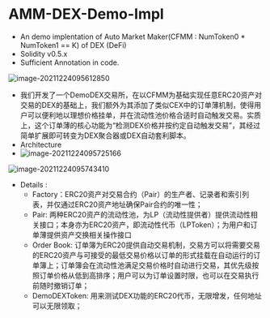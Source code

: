 # AMM-DEX-Demo-Impl
- An demo implentation of Auto Market Maker(CFMM : NumToken0 * NumToken1 == K) of DEX (DeFi)
- Solidity v0.5.x
- Sufficient Annotation in code.

![image-20211224095612850](C:\Users\zrl\AppData\Roaming\Typora\typora-user-images\image-20211224095612850.png)

- 我们开发了一个DemoDEX交易所，在以CFMM为基础实现任意ERC20资产对交易的DEX的基础上，我们额外为其添加了类似CEX中的订单薄机制，使得用户可以便利地以理想价格挂单，并在流动性池价格合适时自动触发交易。实质上，这个订单薄的核心功能为“检测DEX价格并按约定自动触发交易”，其经过简单扩展即可转变为DEX聚合器或DEX自动套利脚本。
- Architecture
- ![image-20211224095725166](C:\Users\zrl\AppData\Roaming\Typora\typora-user-images\image-20211224095725166.png)

![image-20211224095743410](C:\Users\zrl\AppData\Roaming\Typora\typora-user-images\image-20211224095743410.png)

- Details :
  - Factory：ERC20资产对交易合约（Pair）的生产者、记录者和索引列表，并仅通过ERC20资产地址确保Pair合约的唯一性；
  - Pair: 两种ERC20资产的流动性池，为LP（流动性提供者）提供流动性相关接口；本身亦为ERC20资产，即流动性代币（LPToken）；为用户和订单薄提供资产交换相关操作接口
  - Order Book: 订单簿为ERC20提供自动交易机制，交易方可以将需要交易的ERC20资产与可接受的最低交易价格以订单的形式挂载在自动运行的订单簿上；订单簿会在流动性池满足交易价格时自动进行交易，其优先级按照订单价格从低到高排序；用户可以为订单设置时限，也可以在交易执行前随时撤销订单；
  - DemoDEXToken: 用来测试DEX功能的ERC20代币，无限增发，任何地址可以无限领取；
